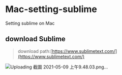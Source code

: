 # Mac-setting-sublime
Setting sublime on Mac


## download Sublime
> download path:[https://www.sublimetext.com/](https://www.sublimetext.com/)

![Uploading 截圖 2021-05-09 上午9.48.03.png…]()
